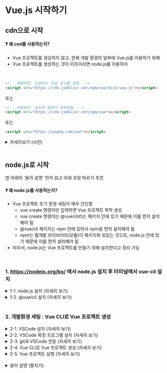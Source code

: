 # Vue.js 시작하기

## cdn으로 시작
#### :question: 왜 cnd를 사용하는지?
- Vue 프로젝트를 생성하지 않고, 현재 개발 환경의 일부에 Vue.js를 이용하기 위해
- Vue 프로젝트를 생성하는 것이 이득이라면 node.js를 이용하자

<br>

```HTML
<!-- 개발버전, 도움되는 콘솔 경고를 포함. -->
<script src="https://cdn.jsdelivr.net/npm/vue/dist/vue.js"></script>
```
또는
```HTML
<!-- 상용버전, 속도와 용량이 최적화됨. -->
<script src="https://cdn.jsdelivr.net/npm/vue"></script>
```
또는
```HTML
<script src="https://unpkg.com/vue"></script>
```

<details>
<summary>자세히보기 (사진)</summary>

1) html 아래 vue를 위한 cdn을 script에 삽입  
    <img src="https://user-images.githubusercontent.com/75118895/161807688-463c7234-27da-46bc-ab29-cec40a76378d.png" style="width: 500px">

1) Vue 인스턴스 생성  
    <img src="https://user-images.githubusercontent.com/75118895/161807848-518e9ec5-989c-455d-b0d6-48c8c9909e10.png" style="width: 500px">

1) Vue 인스턴스의 el 속성에 상호작용할 요소의 id를 넣어 해당 요소와 vue 객체 연결  
    <img src="https://user-images.githubusercontent.com/75118895/161808191-3d0dce32-c66f-434c-8b8e-5fa80e002c0f.png" style="width: 500px">

1) Vue 인스턴스의 data 속성에 html 요소에 들어갈 data를 object 형으로 선언  
    <img src="https://user-images.githubusercontent.com/75118895/161808248-8aeaa1c9-380a-49a7-a3da-926b8e45b95d.png" style="width: 500px">

1) html에 data 출력

    1) html에서 {{}}에 obejct의 key로 data에 접근  
        <img src="https://user-images.githubusercontent.com/75118895/161808491-f634ca20-4888-4ed7-be1a-9d4c93d2b692.png" style="width: 500px">

    1) html에서 v-for 속성을 이용해 data에 접근 가능  
        <img src="https://user-images.githubusercontent.com/75118895/161808540-444a9d74-f6b3-48cd-9653-1d8e49b0b914.png" style="width: 500px">

*영상출처 : https://vimeo.com/247494684
</details>
<br>

## node.js로 시작
맨 아래의 '용어 설명' 먼저 읽고 아래 과정 따르기 추천

#### :question: 왜 node.js를 사용하는지?
- Vue 프로젝트 초기 환경 세팅이 매우 간단함
    - vue create 명령어만 입력하면 Vue 프로젝트 뚝딱 생성
    - vue create 명령어는 @vue/cli라는 패키지 안에 있기 때문에 이를 먼저 설치해야 됨
    - @vue/cli 패키지는 npm 안에 있어서 npm을 먼저 설치해야 됨
    - npm는 웹개발 라이브러리(모듈)이 패키지화 되있는 것으로, node.js 안에 있기 때문에 이를 먼저 설치해야 됨
- 따라서, node.js는 Vue 프로젝트를 만들기 위해 설치한다고 정리 가능 
<br>

### 1. https://nodejs.org/ko/ 에서 node.js 설치 후 터미널에서 vue-cli 설치
<details>
<summary>1-1. node.js 설치 (자세히 보기)</summary>

#### 1-1-1. https://nodejs.org/ko/ 에서 node.js 설치
- 짝수 : LTS 버전
- 홀수 : Stable 버전

![image](https://user-images.githubusercontent.com/75118895/161749443-55acd30c-989e-476a-a15a-792e0be0ebde.png)  


#### 1-1-2. 설치 확인 : cmd에서 node와 npm 버전 확인  
명령어가 정상적으로 실행되면, 설치가 정상적으로 완료된 상태

![image](https://user-images.githubusercontent.com/75118895/161749692-d35f0064-8296-4db2-91f2-1cf74b8c03c0.png)  
(2022-03에 node.js를 설치해서 약간의 버전 차이 있는 상태)  
</details>

<details>
<summary>1-2. @vue/cli 설치 (자세히 보기)</summary>

#### 1-2-1. cmd 또는 VScode의 터미널에서 아래의 명령어로 진행 가능
```
npm install -g @vue/cli
```
또는
```
npm i -g @vue/cli
```
#### :question: npm install [패키지명]
- `./node_modules`폴더에 패키지를 다운받아 설치하기 위한 명령어
- package.json의 dependencies에 있는 모든 패키지를 설치
- 축약형 : `npm i`
- `-g 옵션`
    - global (;로컬 어디에서든 설치하려는 패키지를 요청할 수 있게 만드는 명령어)
    - 설치 시간이 약간 필요

#### :question: @vue/cli
- Vue CLI 패키지 이름
    |버전|vue cli 패키지명|
    |:--:|:--------------:|
    |Vue CLI 2|vue-cli|
    |Vue CLI 3|@vue/cli|

    *참고 : @ 마크는 npm의 Scoped package를 의미
- 기본 vue 개발 환경을 설정해주는 도구 (;기본적인 프로젝트 세팅 ;vue 명령어를 통해 vue.js 응용 프로그램을 만들 수 있음)
- 폴더 구조, lint, build, 어떤 라이브러리로 구성을 해야되는지 webpack 설정은 어떻게 해야되는지에 대한 고민을 덜을 수 있음

*출처 : https://simplevue.gitbook.io/intro/01.-vue-cli  
*참고 : https://cli.vuejs.org/guide

#### :question: vue cli 2를 사용하고 있을 경우
기존에 Vue CLI 2를 사용하고 있었다면, vue라는 커맨드의 네임스페이스가 꼬일 수 있기 때문에 Vue CLI 2를 제거 후 `npm i -g @vue/cli` 진행
```
npm r -g vue-cli
npm i -g @vue/cli
```

#### 1-2-2. 설치 확인 : vue 버전 확인
```
vue --version
```
![image](https://user-images.githubusercontent.com/75118895/161753996-c29d06aa-0c6e-4f3d-933b-a8276ebd15f3.png)

3.x 이상의 버전이 정상적으로 나오면 @vue/cli 설치가 정상적으로 끝난 것

#### :question: VSCode에서의 vue --version 에러
cmd에서는 정상적으로 실행이 되는데, VSCode에서는 에러 발생  

![image](https://user-images.githubusercontent.com/75118895/161748011-cf974990-7b99-430d-82d2-15d6684ea2d2.png)  

VSCode의 터미널은 기본적으로 PowerShell로 설정되어져 있음  
vue cli 4.x 버전부터는 cmd 외의 cli 프로그램에서 vue 명령어를 사용하기 위해선 vue.cmd 명령어를 이용해야 됨  

```
vue.cmd --version
```

![image](https://user-images.githubusercontent.com/75118895/161748745-469a6678-bab8-4554-87ed-b017e72d4d06.png)  

*참고 : 프롬프트(입력칸) 앞에 PS는 PowerShell을 뜻함
</details>
<br>

### 2. 개발환경 세팅 : Vue CLI로 Vue 프로젝트 생성
<details>
<summary>2-1. VSCode 설치 (자세히 보기)</summary>

#### https://code.visualstudio.com/ 에서 자신의 운영 체제에 맞는 stable 버전으로 설치
- Stable 버전 : 안정화된 버전 (;버그가 최소화된 버전)
- Insiders 버전 : 최신 버전의 기능을 먼저 사용할 수 있는 버전 (;불안정한 기능, 버그 존재)

![image](https://user-images.githubusercontent.com/75118895/161750156-4f73f82b-d1b9-45ee-bbe9-71d13837be19.png)  
</details>

<details>
<summary>2-2. VSCode 확장 프로그램 설치 (자세히 보기)</summary>

#### Ctrl + Shift + X (Extensions 메뉴)에서 아래의 프로그램 설치  
- 2, 3번은 반복 코드 입력 시간을 줄이기 위한 프로그램으로, 설치하지 않아도 무관

#### 2-2-1. Vetur : .vue 파일의 코드 하이라이팅을 위한 확장 프로그램
<img src="https://user-images.githubusercontent.com/75118895/161750272-a8741eeb-90bd-4607-a21b-99117990e302.png" style="width: 500px">

|설치전|설치후|
|---|---|
|![2022-04-05-19-54-04](https://user-images.githubusercontent.com/75118895/161750417-37b20f74-927f-4fe8-9bee-b42030e594e1.png)|![2022-04-05-19-53-18](https://user-images.githubusercontent.com/75118895/161750328-5a5d25d1-929d-44c8-9a15-605fd7f3a454.png)|

#### 2-2-2. Vue 3 Snippets : vue에 대한 스니펫이 정의되어져 있는 확장 프로그램
<img src="https://user-images.githubusercontent.com/75118895/161750504-8b208294-cdab-45db-90e0-d5b26cf5714d.png" style="width: 500px">

#### 2-2-3. HTML CSS Support : 해당 html 문서의 id, class 명을 추천해주는 확장 프로그램
<img src="https://user-images.githubusercontent.com/75118895/161750547-83797781-3f1e-4490-b9cf-4db39fb41775.png" style="width: 500px">
    
- 사용예시  
![2022-04-05-20-03-50](https://user-images.githubusercontent.com/75118895/161750578-650b5e4d-7b1e-4a51-914d-4c7c2f412ef3.png)
</details>

<details>
<summary>2-3. git과 VSCode 연동 (자세히 보기)</summary>

*단순히 github에 작성 코드를 올리기 위한 과정으로, 생략해도 상관없음

#### 2-3-1. github에서 repository 생성 후 로컬에서의 원하는 경로에 clone  
- [Github의 git repository과 로컬 연결하기](https://github.com/binigy97/How2uz-GitHub/blob/main/2_cmd_gitRepository/2_git_repository.md)

#### 2-3-2. 로컬에 git repository를 clone한 모습  
![2022-04-05-20-13-33](https://user-images.githubusercontent.com/75118895/161750637-864d78dd-57d8-40ab-9068-e617fc1e37d1.png)
</details>

<details>
<summary>2-4. Vue CLI로 Vue 프로젝트 생성 (자세히 보기)</summary>

#### 2-4-1. 생성하려는 vue 프로젝트는 원하는 경로로 이동한 다음, 프로젝트를 생성해야 됨
- cmd에서 진행할 경우
    ```
    D:
    cd D:\DevRoot\How2uz-vuejs
    ```
    *참고 : [cmd 명령어](https://github.com/binigy97/How2uz-GitHub/blob/main/2_cmd_gitRepository/cmdCommand.md)

- VScode에서 진행할 경우  

    ![2022-04-05-20-29-21](https://user-images.githubusercontent.com/75118895/161750687-7de1aba4-3a37-4cf6-933b-2f10b10389da.png)
    ![2022-04-05-20-31-06](https://user-images.githubusercontent.com/75118895/161750743-dedf9522-a839-4a75-88ac-0c5b9a133d99.png)

#### 2-4-2. vue 프로젝트 생성
vue 프로젝트는 vue cli의 create 명령어를 이용하여 생성할 수 있음
```
vue create [프로젝트 명]
```
여기선, 유튜브의 강의([코딩애플, Vue 1강 : Vue 3버전 설치랑 셋팅](https://www.youtube.com/watch?v=NONWar0jGLM))를 따라 vuedongsan이라는 이름으로 프로젝트 생성

- cmd에서 진행할 경우
    ```
    vue create vuedongsan
    ```
    아래와 같이 Vue CLI의 버전과 함께 preset 설정 선택지가 나오면 정상  

    ![2022-04-05-20-43-04](https://user-images.githubusercontent.com/75118895/161750903-6af735c8-42e9-4e79-a068-7dff82d98981.png)

    preset을 선택해주면 됨 (아래의 'VSCode 터미널에서 진행할 경우' '3)' 참고)

- VSCode 터미널에서 진행할 경우
    1) Ctrl + ` 또는 Terminal - New Terminal으로 터미널 열기  
    ![image](https://user-images.githubusercontent.com/75118895/161747075-0a8c5036-3379-4b0c-a600-625b76239eae.png)

    2) vue create
        ```
        vue.cmd create vuedongsan
        ```
        #### :question: vue 스크립트 실행 오류
        @vue/cli 설치에서 설명한 것과 같이, vue cli 4.x 이상 버전에서 cmd가 아닌 다른 cli 프로그램을 사용할 경우 vue.cmd 명령어 사용!

        <img src="https://user-images.githubusercontent.com/75118895/161754557-9a5ce6e2-50cb-48d3-bb78-bef68f516023.png" style="width: 600px">

    3) preset 선택
        #### :question: preset(사전 설정)이란?
        - Vue CLI 3.x 버전 이후부터 제공
        - 프로젝트의 기본적인 플러그인들의 구성을 프로젝트 생성 단계에서 선택 (;`vue create`를 사용해서 프로젝트를 생성할 때 어떤 플러그인을 추가할지 선택하면 그 플러그인들은 미리 설치됨)
        - `vue add`를 통해 프로젝트 생성 후에도 플러그인 추가 가능
        
        <img src="https://user-images.githubusercontent.com/75118895/161755129-226da2ff-9564-47bb-9974-1680f1234be1.png" style="width: 300px">

        위와 같이 디폴트(Vue 2 또는 Vue 3 버전의 기본 구성의 vue 프로젝트)로 설정할지 사용자가 수동으로 플러그인 구성을 선택할지 선택할 수 있음  
        이번 프로젝트는 vue 2버전의 기본 구성으로 진행

        <img src="https://user-images.githubusercontent.com/75118895/161755140-0ddfaaf2-e430-4dcd-8a7d-7cc1d6c715fa.png" style="width: 500px">

        프리셋 세팅 후, 성공적으로 프로젝트를 생성했다는 문구가 나오면 정상

        *참고 : 해당 문구 아래, 두 줄은 서버 실행 방법에 대해 나와있으니 잘 참고하기
</details>

<details>
<summary>2-5. Vue 프로젝트 실행 (자세히 보기)</summary>

#### 2-5-1. Vue 프로젝트로 이동
작업폴더의 하위 폴더로 다음과 같이 이동 (;File - Open Folder - 폴더 선택)

<img src="https://user-images.githubusercontent.com/75118895/161803074-42753643-e413-4f46-8ad5-1349ba95c2a3.png" style="width: 600px">

#### 2-5-2. 메인 페이지(App.vue) 작성
|이미지|설명|
|-----|----|
|<img src="https://user-images.githubusercontent.com/75118895/161815557-9334089d-7a7a-49d8-8695-d4c7962bf33f.png" style="width: 700px">|- template 태그 안에 HTML 코드 작성 <br> - script 태그 안에 JS 코드 작성 <br> - style 태그 안에 CSS 코드 작성|

*간단한 실습을 진행하고 싶다면, 'cdn으로 시작'의 맨 아래에 위치한 '자세히보기 (사진)'을 따라하면 됨

#### 2-5-3. 서버 실행
- 터미널에서 실행하려는 vue 프로젝트의 루트로 이동한 다음, `npm run serve` 입력
    
- 터미널에 뜬 localhost:8080을 클릭하거나 브라우저 주소창에 해당 주소 입력
    
    <img src="https://user-images.githubusercontent.com/75118895/161829737-7f760594-52ab-47b6-a783-638b32f5fe79.png" style="width: 500px">
    
- App.vue(메인 페이지)의 내용이 브라우저에 뜸
    |수정된 App.vue template 코드|브라우저|
    |---------------------------|-------|
    |![image](https://user-images.githubusercontent.com/75118895/161830635-7e197560-b3d8-47e4-a9a5-4ff8399489a6.png)|<img src="https://user-images.githubusercontent.com/75118895/161830401-98197062-d015-419a-b440-1c3eeec4573c.png" style="width: 600px">|
</details>

<br>
<details>
<summary>용어 설명 (펼치기)</summary>

|용어|설명|
|---|---|
|JavaScript| - 프로그래밍 언어의 일종 (이름에서 알 수 있듯 독립적인 언어가 아닌 스크립트 언어)<br> - 스크립트 언어는 특정한 프로그램 안에서 동작 (;JS는 **웹 브라우저 프로그램 안에서만** 동작)|
|Node.js| - JavaScript를 **서버에서도** 사용할 수 있도록 만든 프로그램(백엔드 프레임워크) <br> - Chrome V8 JavaScript 엔진으로 빌드 된 JavaScript 런타임 (;V8이라는 JavaScript 엔진 위에서 동작하는 자바스크립트 런타임(환경))<br> - 웹서버와 같이 확장성 있는 네트워크 어플리케이션 개발에 사용되는 소프트웨어 플랫폼<br> - 내장 HTTP 서버 라이브러리를 포함하고 있어 웹 서버에서 아파치 등의 별도 소프트웨어 없이 동작하는 것이 가능<br> *출처 : https://hanamon.kr/nodejs-%EA%B0%9C%EB%85%90-%EC%9D%B4%ED%95%B4%ED%95%98%EA%B8%B0/<br> *참고 : [프론트엔드 개발에 Node.js가 필요한 이유](https://jeonghwan-kim.github.io/series/2019/12/09/frontend-dev-env-npm.html)|
|LTS 버전| - Long Term Supported<br> - 서버환경에서 장기적으로 **안정적인 지원을 제공하는 버전** (;**서버운영에 적합**)|
|Stable 버전| - 추가적인 기능개발과 기존 API기능 개선을 위한 잦은 업데이트 진행 **(;개인 개발 및 테스트에 적합)**|
|npm| - Node Package Modules<br> - **Node.js에서 사용 가능한 모듈(;웹개발 라이브러리)들을 패키지화** 시켜 모아놓은 것<br> - JS 기반 프로젝트의 빌드 도구|
|CLI| - Command-line interface<br> - CLI는 넓은 의미로 CUI로 불림 (CUI 발전 -> GUI) |
|cmd| - (윈도우 계열의) cli 실행 프로그램 이름 |
|PowerShell| - (윈도우 계열의) cli 실행 프로그램 이름 (CMD의 고급 버전) <br>- CMD에서 액세스 할 수 없는 시스템 관리 작업의 자동화에 사용|
|터미널| - (리눅스 계열의) cli 실행 프로그램 이름<br> - 물리 하드웨어를 소프트웨어로 구현한 애플리케이션으로, 가상 터미널 혹은 터미널 에뮬레이터가 더 정확한 표현 |
</details>
